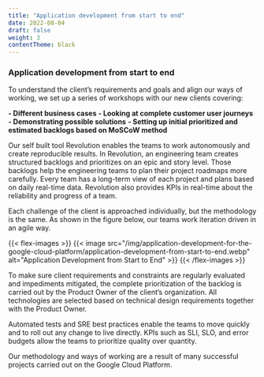 ```yaml
---
title: "Application development from start to end"
date: 2022-08-04
draft: false
weight: 3
contentTheme: black
---
```

### Application development from start to end

To understand the client’s requirements and goals and align our ways of working, we set up a series of workshops with our new clients covering:

**- Different business cases**
**- Looking at complete customer user journeys**
**- Demonstrating possible solutions**
**- Setting up initial prioritized and estimated backlogs based on MoSCoW method**

Our self built tool Revolution enables the teams to work autonomously and create reproducible results. In Revolution, an engineering team creates structured backlogs and prioritizes on an epic and story level. Those backlogs help the engineering teams to plan their project roadmaps more carefully.
Every team has a long-term view of each project and plans based on daily real-time data. Revolution also provides KPIs in real-time about the reliability and progress of a team.

Each challenge of the client is approached individually, but the methodology is the same. As shown in the figure below, our teams work iteration driven in an agile way.

{{< flex-images >}}
{{< image src="/img/application-development-for-the-google-cloud-platform/application-development-from-start-to-end.webp" alt="Application Development from Start to End" >}}
{{< /flex-images >}}

To make sure client requirements and constraints are regularly evaluated and impediments mitigated, the complete prioritization of the backlog is carried out by the Product Owner of the client’s organization. All technologies are selected based on technical design requirements together with the Product Owner.

Automated tests and SRE best practices enable the teams to move quickly and to roll out any change to live directly. KPIs such as SLI, SLO, and error budgets allow the teams to prioritize quality over quantity.

Our methodology and ways of working are a result of many successful projects carried out on the Google Cloud Platform.
